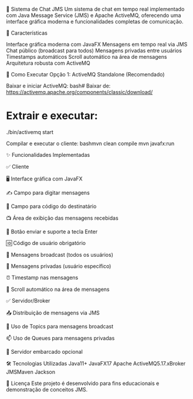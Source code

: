 💬 Sistema de Chat JMS
Um sistema de chat em tempo real implementado com Java Message Service (JMS) e Apache ActiveMQ, oferecendo uma interface gráfica moderna e funcionalidades completas de comunicação.

🌟 Características

Interface gráfica moderna com JavaFX
Mensagens em tempo real via JMS
Chat público (broadcast para todos)
Mensagens privadas entre usuários
Timestamps automáticos
Scroll automático na área de mensagens
Arquitetura robusta com ActiveMQ

🚀 Como Executar
Opção 1: ActiveMQ Standalone (Recomendado)

Baixar e iniciar ActiveMQ:
bash# Baixar de: https://activemq.apache.org/components/classic/download/
# Extrair e executar:
./bin/activemq start

Compilar e executar o cliente:
bashmvn clean compile
mvn javafx:run


✨ Funcionalidades Implementadas

✅ Cliente

🖥️ Interface gráfica com JavaFX

✍️ Campo para digitar mensagens

👤 Campo para código do destinatário

📺 Área de exibição das mensagens recebidas

🔄 Botão enviar e suporte a tecla Enter

🆔 Código de usuário obrigatório

📢 Mensagens broadcast (todos os usuários)

💬 Mensagens privadas (usuário específico)

⏰ Timestamp nas mensagens

📜 Scroll automático na área de mensagens

✅ Servidor/Broker

📤 Distribuição de mensagens via JMS

📡 Uso de Topics para mensagens broadcast

📫 Uso de Queues para mensagens privadas

🔧 Servidor embarcado opcional

🛠️ Tecnologias Utilizadas
Java11+ JavaFX17 Apache ActiveMQ5.17.xBroker JMSMaven Jackson

📝 Licença
Este projeto é desenvolvido para fins educacionais e demonstração de conceitos JMS.
